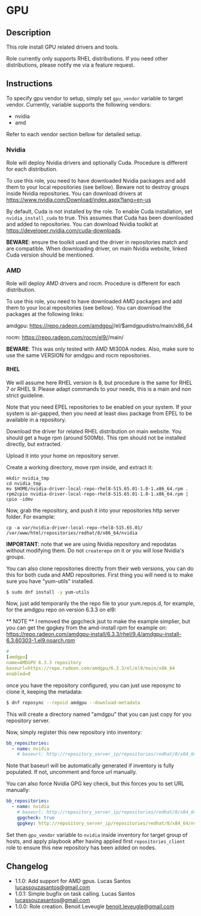 # GPU

## Description

This role install GPU related drivers and tools.

Role currently only supports RHEL distributions. If you need other distributions, please notify me via a feature request.

## Instructions

To specify gpu vendor to setup, simply set `gpu_vendor` variable to target vendor. Currently,
variable supports the following vendors:

* nvidia
* amd

Refer to each vendor section bellow for detailed setup.

### Nvidia

Role will deploy Nvidia drivers and optionally Cuda.
Procedure is different for each distribution.

To use this role, you need to have downloaded Nvidia packages and add them
to your local repositories (see bellow). Beware not to destroy groups inside Nvidia repositories.
You can download drivers at https://www.nvidia.com/Download/index.aspx?lang=en-us

By default, Cuda is not installed by the role. To enable Cuda installation, set
`nvidia_install_cuda` to true. This assumes that Cuda has been downloaded and added to repositories.
You can download Nvidia toolkit at https://developer.nvidia.com/cuda-downloads.

**BEWARE**: ensure the toolkit used and the driver in repositories match and are compatible.
When downloading driver, on main Nvidia website, linked Cuda version should be mentioned.

### AMD

Role will deploy AMD drivers and rocm.
Procedure is different for each distribution.

To use this role, you need to have downloaded AMD packages and add them to your local repositories (see bellow). 
You can download the packages at the following links:

amdgpu: https://repo.radeon.com/amdgpu/<VERSION>/el/$amdgpudistro/main/x86_64

rocm: https://repo.radeon.com/rocm/el9/<VERSION>/main/ 

**BEWARE**: This was only tested with AMD MI300A nodes. Also, make sure to use the same VERSION for amdgpu and rocm repositories.

#### RHEL

We will assume here RHEL version is 8, but procedure is the same for RHEL 7 or RHEL 9.
Please adapt commands to your needs, this is a main and non strict guideline.

Note that you need EPEL repositories to be enabled on your system.
If your system is air-gapped, then you need at least `dkms` package from EPEL to be available in a repository.

Download the driver for related RHEL distribution on main website.
You should get a huge rpm (around 500Mb).
This rpm should not be installed directly, but extracted.

Upload it into your home on repository server.

Create a working directory, move rpm inside, and extract it:

```
mkdir nvidia_tmp
cd nvidia_tmp
mv $HOME/nvidia-driver-local-repo-rhel8-515.65.01-1.0-1.x86_64.rpm .
rpm2cpio nvidia-driver-local-repo-rhel8-515.65.01-1.0-1.x86_64.rpm | cpio -idmv
```

Now, grab the repository, and push it into your repositories http server folder. For example:

```
cp -a var/nvidia-driver-local-repo-rhel8-515.65.01/ /var/www/html/repositories/redhat/8/x86_64/nvidia
```

**IMPORTANT**: note that we are using Nvidia repository and repodatas without modifying them.
Do not `createrepo` on it or you will lose Nvidia's groups.


You can also clone repositories directly from their web versions, you can do this for both cuda and AMD repositories. First thing you will need is to make sure you have "yum-utils" installed.

```bash
$ sudo dnf install -y yum-utils
```

Now, just add temporarily the the repo file to your yum.repos.d, for example, for the amdgpu repo on version 6.3.3 on el9:

** NOTE ** 
I removed the gpgcheck jsut to make the example simplier, but you can get the gpgkey from the amd-install rpm for example on: https://repo.radeon.com/amdgpu-install/6.3.3/rhel/9.4/amdgpu-install-6.3.60303-1.el9.noarch.rpm

```yaml
#
[amdgpu]
name=AMDGPU 6.3.3 repository
baseurl=https://repo.radeon.com/amdgpu/6.3.3/el/el9/main/x86_64
enabled=0
```
once you have the repository configured, you can just use reposync to clone it, keeping the metadata:

```bash
$ dnf reposync --repoid amdgpu --download-metadata
```
This will create a directory named "amdgpu" that you can just copy for you repository server.

Now, simply register this new repository into inventory:

```yaml
bb_repositories:
  - name: nvidia
    # baseurl: http://repository_server_ip/repositories/redhat/8/x84_64/nvidia/
```

Note that baseurl will be automatically generated if inventory is fully populated. If not, uncomment and force url manually.

You can also force Nvidia GPG key check, but this forces you to set URL manually:

```yaml
bb_repositories:
  - name: nvidia
    # baseurl: http://repository_server_ip/repositories/redhat/8/x84_64/nvidia/
    gpgcheck: true
    gpgkey: http://repository_server_ip/repositories/redhat/8/x84_64/nvidia/0149E63F.pub
```

Set then `gpu_vendor` variable to `nvidia` inside inventory for target group of hosts, and apply playbook after
having applied first `repositories_client` role to ensure this new repository has been added on nodes.

## Changelog
* 1.1.0: Add support for AMD gpus. Lucas Santos <lucassouzasantos@gmail.com>
* 1.0.1: Simple bugfix on task calling. Lucas Santos <lucassouzasantos@gmail.com>
* 1.0.0: Role creation. Benoit Leveugle <benoit.leveugle@gmail.com>